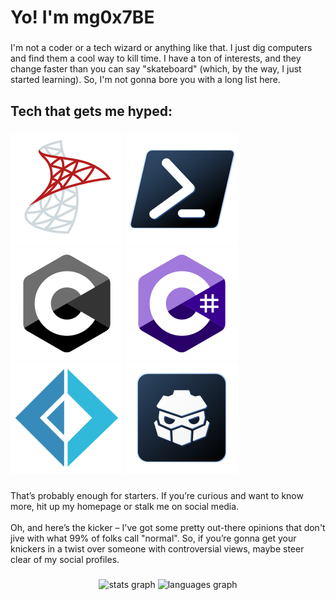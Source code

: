 <h1 align="left">Yo! I'm mg0x7BE</h1>

###

<p align="left">I'm not a coder or a tech wizard or anything like that. I just dig computers and find them a cool way to kill time. I have a ton of interests, and they change faster than you can say "skateboard" (which, by the way, I just started learning). So, I'm not gonna bore you with a long list here.</p>

###

<h2 align="left">Tech that gets me hyped:</h2>

###

[![SQL Server](sql-server.svg "SQL Server")](https://learn.microsoft.com/en-us/sql/sql-server/what-is-sql-server)
[![PowerShell](powershell.svg "PowerShell")](https://learn.microsoft.com/en-us/powershell/scripting/overview)
[![C](c.svg "C")](https://www.c-language.org)
[![C#](csharp.svg "C#")](https://learn.microsoft.com/en-us/dotnet/csharp/tour-of-csharp/overview)
[![F#](fsharp.svg "F#")](https://learn.microsoft.com/en-us/dotnet/fsharp/what-is-fsharp)
[![Redot Engine](redot.svg "Redot Engine")](https://github.com/Redot-Engine/redot-engine)

###

<p align="left">That’s probably enough for starters. If you’re curious and want to know more, hit up my homepage or stalk me on social media.<br><br>Oh, and here’s the kicker – I've got some pretty out-there opinions that don't jive with what 99% of folks call "normal". So, if you’re gonna get your knickers in a twist over someone with controversial views, maybe steer clear of my social profiles.</p>

###

<div align="center">
  <img src="https://github-readme-stats.vercel.app/api?username=MaxGripe&rank_icon=github&theme=synthwave" height="150" alt="stats graph"  />
  <img src="https://github-readme-stats.vercel.app/api/top-langs?username=MaxGripe&locale=en&theme=synthwave&hide_title=false&card_width=320&langs_count=5&hide_border=false&order=2" height="150" alt="languages graph"  />
</div>

###
